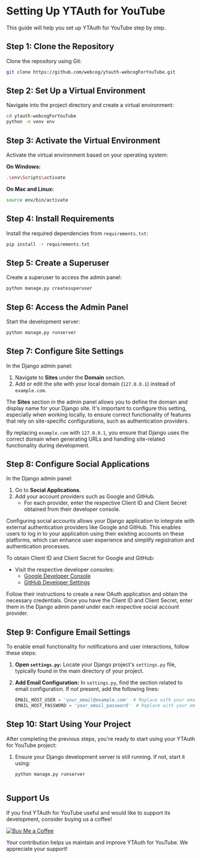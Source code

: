 # Setting Up YTAuth for YouTube

This guide will help you set up YTAuth for YouTube step by step.

## Step 1: Clone the Repository
Clone the repository using Git:
```bash
git clone https://github.com/webcog/ytauth-webcogForYouTube.git
```
## Step 2: Set Up a Virtual Environment
Navigate into the project directory and create a virtual environment:
```bash
cd ytauth-webcogForYouTube
python -m venv env
```
## Step 3: Activate the Virtual Environment
Activate the virtual environment based on your operating system:

**On Windows:**
```bash
.\env\Scripts\activate
```
**On Mac and Linux:**
```bash
source env/bin/activate
```

## Step 4: Install Requirements
Install the required dependencies from `requirements.txt`:

```bash
pip install -r requirements.txt
```
## Step 5: Create a Superuser
Create a superuser to access the admin panel:

```bash
python manage.py createsuperuser
```
## Step 6: Access the Admin Panel
Start the development server:

```bash
python manage.py runserver
```
## Step 7: Configure Site Settings
In the Django admin panel:

1. Navigate to **Sites** under the **Domain** section.
2. Add or edit the site with your local domain (`127.0.0.1`) instead of `example.com`.

The **Sites** section in the admin panel allows you to define the domain and display name for your Django site. It's important to configure this setting, especially when working locally, to ensure correct functionality of features that rely on site-specific configurations, such as authentication providers.

By replacing `example.com` with `127.0.0.1`, you ensure that Django uses the correct domain when generating URLs and handling site-related functionality during development.

## Step 8: Configure Social Applications

In the Django admin panel:

1. Go to **Social Applications**.
2. Add your account providers such as Google and GitHub.
   - For each provider, enter the respective Client ID and Client Secret obtained from their developer console.

Configuring social accounts allows your Django application to integrate with external authentication providers like Google and GitHub. This enables users to log in to your application using their existing accounts on these platforms, which can enhance user experience and simplify registration and authentication processes.

To obtain Client ID and Client Secret for Google and GitHub:
- Visit the respective developer consoles:
  - [Google Developer Console](https://console.developers.google.com/)
  - [GitHub Developer Settings](https://github.com/settings/developers)

Follow their instructions to create a new OAuth application and obtain the necessary credentials. Once you have the Client ID and Client Secret, enter them in the Django admin panel under each respective social account provider.

## Step 9: Configure Email Settings

To enable email functionality for notifications and user interactions, follow these steps:

1. **Open `settings.py`:**
   Locate your Django project's `settings.py` file, typically found in the main directory of your project.

2. **Add Email Configuration:**
   In `settings.py`, find the section related to email configuration. If not present, add the following lines:

   ```python
   EMAIL_HOST_USER = 'your_email@example.com'  # Replace with your email address
   EMAIL_HOST_PASSWORD = 'your_email_password'  # Replace with your email password or app password


## Step 10: Start Using Your Project

After completing the previous steps, you're ready to start using your YTAuth for YouTube project:

1. Ensure your Django development server is still running. If not, start it using:
   ```bash
   python manage.py runserver



## Support Us

If you find YTAuth for YouTube useful and would like to support its development, consider buying us a coffee!

[![Buy Me a Coffee](https://img.shields.io/badge/Buy%20Me%20a%20Coffee-Donate-yellow)](https://www.buymeacoffee.com/webcog)

Your contribution helps us maintain and improve YTAuth for YouTube. We appreciate your support!
